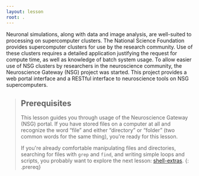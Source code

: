 ```yaml
---
layout: lesson
root: .
---
```


Neuronal simulations, along with data and image analysis, are well-suited
to processing on supercomputer clusters.  The National Science Foundation
provides supercomputer clusters for use by the research community.  Use
of these clusters requires a detailed application justifying the request
for compute time, as well as knowledge of batch system usage.  To allow
easier use of NSG clusters by researchers in the neuroscience community,
the Neuroscience Gateway (NSG) project was started.  This project provides
a web portal interface and a RESTful interface to neuroscience tools on
NSG supercomputers.


> ## Prerequisites
>
> This lesson guides you through usage of the Neuroscience Gateway (NSG)
> portal.  If you have stored files on a computer at all and recognize
> the word “file” and either “directory” or “folder” (two common words
> for the same thing), you're ready for this lesson.
>
> If you're already comfortable manipulating files and directories,
> searching for files with `grep` and `find`, and writing simple loops
> and scripts, you probably want to explore the next lesson: [shell-extras](http://swcarpentry.github.io/shell-extras/).
{: .prereq}
